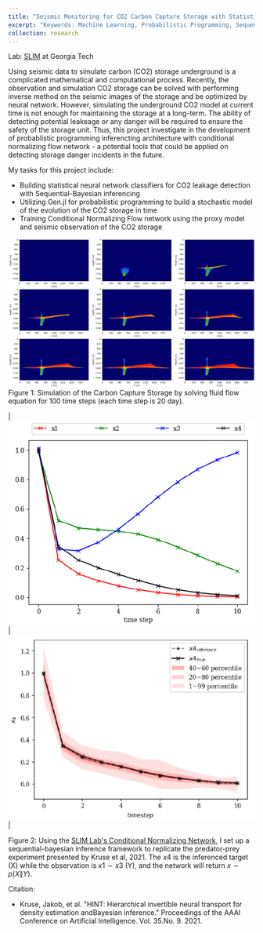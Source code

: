 ```yaml
---
title: "Seismic Monitoring for CO2 Carbon Capture Storage with Statistical Machine Learning Approach"
excerpt: "Keywords: Machine Learning, Probabilistic Programming, Sequential Bayesian Infernece, Seismology, Computer Imaging, Carbon Capture Storage (CCS)<br/>"
collection: research
---
```

Lab: [SLIM](https://slim.gatech.edu/) at Georgia Tech

Using seismic data to simulate carbon (CO2) storage underground is a complicated mathematical and computational process. Recently, the observation and simulation CO2 storage can be solved with performing inverse method on the seismic images of the storage and be optimized by neural network. However, simulating the underground CO2 model at current time is not enough for maintaining the storage at a long-term. The ability of detecting potential leakeage or any danger will be required to ensure the safety of the storage unit. Thus, this project investigate in the development of probablistic programming inferencting architecture with conditional normalizing flow network - a potential tools that could be applied on detecting storage danger incidents in the future.

My tasks for this project include:
* Building statistical neural network classifiers for CO2 leakage detection with Sequential-Bayesian inferencing 
* Utilizing Gen.jl for probabilistic programming to build a stochastic model of the evolution of the CO2 storage in time 
* Training Conditional Normalizing Flow network using the proxy model and seismic observation of the CO2 storage

<img src='/images/slimm.png'>
Figure 1: Simulation of the Carbon Capture Storage by solving fluid flow equation for 100 time steps (each time step is 20 day).

| <img src='/images/SLIM3.png'> | <img src='/images/SLIM2.png'> |

Figure 2: Using the [SLIM Lab's Conditional Normalizing Network](https://github.com/slimgroup/InvertibleNetworks.jl/tree/diff_chan_cond_hint), I set up a sequential-bayesian inference framework to replicate the predator-prey experiment presented by Kruse et al, 2021. The $x4$ is the inferenced target (X) while the observation is $x1 \sim x3$ (Y), and the network will return $x \sim p(X\|Y)$.  


Citation:
* Kruse, Jakob, et al. "HINT: Hierarchical invertible neural transport for density estimation andBayesian inference." Proceedings of the AAAI Conference on Artificial Intelligence. Vol. 35.No. 9. 2021.
